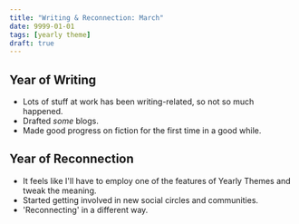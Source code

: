 ```yaml
---
title: "Writing & Reconnection: March"
date: 9999-01-01
tags: [yearly theme]
draft: true
---
```


## Year of Writing

- Lots of stuff at work has been writing-related, so not so much happened.
- Drafted _some_ blogs.
- Made good progress on fiction for the first time in a good while.

## Year of Reconnection

- It feels like I'll have to employ one of the features of Yearly Themes and tweak the meaning.
- Started getting involved in new social circles and communities.
- 'Reconnecting' in a different way.
